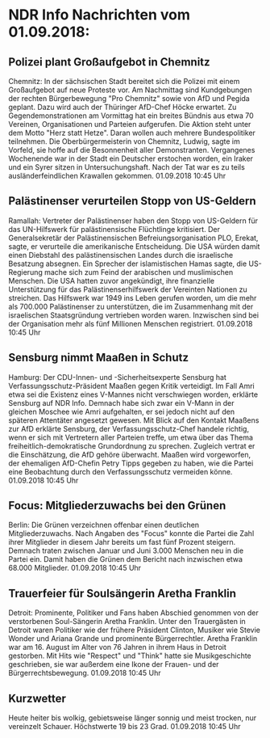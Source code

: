 # NDR Info Nachrichten vom 01.09.2018:


## Polizei plant Großaufgebot in Chemnitz
Chemnitz: In der sächsischen Stadt bereitet sich die Polizei mit einem Großaufgebot auf neue Proteste vor. Am Nachmittag sind Kundgebungen der rechten Bürgerbewegung "Pro Chemnitz" sowie von AfD und Pegida geplant. Dazu wird auch der Thüringer AfD-Chef Höcke erwartet. Zu Gegendemonstrationen am Vormittag hat ein breites Bündnis aus etwa 70 Vereinen, Organisationen und Parteien aufgerufen. Die Aktion steht unter dem Motto "Herz statt Hetze". Daran wollen auch mehrere Bundespolitiker teilnehmen. Die Oberbürgermeisterin von Chemnitz, Ludwig, sagte im Vorfeld, sie hoffe auf die Besonnenheit aller Demonstranten. Vergangenes Wochenende war in der Stadt ein Deutscher erstochen worden, ein Iraker und ein Syrer sitzen in Untersuchungshaft. Nach der Tat war es zu teils ausländerfeindlichen Krawallen gekommen. 01.09.2018 10:45 Uhr 

## Palästinenser verurteilen Stopp von US-Geldern
Ramallah:	Vertreter der Palästinenser haben den Stopp von US-Geldern für das UN-Hilfswerk für palästinensische Flüchtlinge kritisiert. Der Generalsekretär der Palästinensischen Befreiungsorganisation PLO, Erekat, sagte, er verurteile die amerikanische Entscheidung. Die USA würden damit einen Diebstahl des palästinensischen Landes durch die israelische Besatzung absegnen. Ein Sprecher der islamistischen Hamas sagte, die US-Regierung mache sich zum Feind der arabischen und muslimischen Menschen. Die USA hatten zuvor angekündigt, ihre finanzielle Unterstützung für das Palästinenserhilfswerk der Vereinten Nationen zu streichen. Das Hilfswerk war 1949 ins Leben gerufen worden, um die mehr als 700.000 Palästinenser zu unterstützen, die im Zusammenhang mit der israelischen Staatsgründung vertrieben worden waren. Inzwischen sind bei der Organisation mehr als fünf Millionen Menschen registriert. 01.09.2018 10:45 Uhr 

## Sensburg nimmt Maaßen in Schutz
Hamburg:	Der CDU-Innen- und -Sicherheitsexperte Sensburg hat Verfassungsschutz-Präsident Maaßen gegen Kritik verteidigt. Im Fall Amri etwa sei die Existenz eines V-Mannes nicht verschwiegen worden, erklärte Sensburg auf NDR Info. Demnach habe sich zwar ein V-Mann in der gleichen Moschee wie Amri aufgehalten, er sei jedoch nicht auf den späteren Attentäter angesetzt gewesen. Mit Blick auf den Kontakt Maaßens zur AfD erklärte Sensburg, der Verfassungsschutz-Chef handele richtig, wenn er sich mit Vertretern aller Parteien treffe, um etwa über das Thema freiheitlich-demokratische Grundordnung zu sprechen. Zugleich vertrat er die Einschätzung, die AfD gehöre überwacht. Maaßen wird vorgeworfen, der ehemaligen AfD-Chefin Petry Tipps gegeben zu haben, wie die Partei eine Beobachtung durch den Verfassungsschutz vermeiden könne. 01.09.2018 10:45 Uhr 

## Focus: Mitgliederzuwachs bei den Grünen
Berlin:	Die Grünen verzeichnen offenbar einen deutlichen Mitgliederzuwachs. Nach Angaben des "Focus" konnte die Partei die Zahl ihrer Mitglieder in diesem Jahr bereits um fast fünf Prozent steigern. Demnach traten zwischen Januar und Juni 3.000 Menschen neu in die Partei ein. Damit haben die Grünen dem Bericht nach inzwischen etwa 68.000 Mitglieder. 01.09.2018 10:45 Uhr 

## Trauerfeier für Soulsängerin Aretha Franklin
Detroit:	Prominente, Politiker und Fans haben Abschied genommen von der verstorbenen Soul-Sängerin Aretha Franklin. Unter den Trauergästen in Detroit waren Politiker wie der frühere Präsident Clinton, Musiker wie Stevie Wonder und Ariana Grande und prominente Bürgerrechtler. Aretha Franklin war am 16. August im Alter von 76 Jahren in ihrem Haus in Detroit gestorben. Mit Hits wie "Respect" und "Think" hatte sie Musikgeschichte geschrieben, sie war außerdem eine Ikone der Frauen- und der Bürgerrechtsbewegung. 01.09.2018 10:45 Uhr 

## Kurzwetter
Heute heiter bis wolkig, gebietsweise länger sonnig und meist trocken, nur vereinzelt Schauer. Höchstwerte 19 bis 23 Grad. 01.09.2018 10:45 Uhr 
